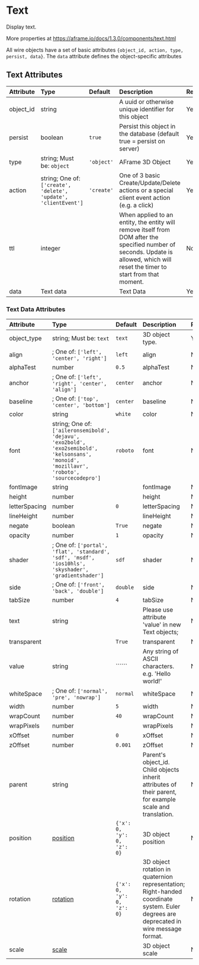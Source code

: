 
Text
====


Display text. 

More properties at <a href='https://aframe.io/docs/1.3.0/components/text.html'>https://aframe.io/docs/1.3.0/components/text.html</a>

All wire objects have a set of basic attributes ```{object_id, action, type, persist, data}```. The ```data``` attribute defines the object-specific attributes

Text Attributes
----------------

|Attribute|Type|Default|Description|Required|
| :--- | :--- | :--- | :--- | :--- |
|object_id|string||A uuid or otherwise unique identifier for this object|Yes|
|persist|boolean|```true```|Persist this object in the database (default true = persist on server)|Yes|
|type|string; Must be: ```object```|```'object'```|AFrame 3D Object|Yes|
|action|string; One of: ```['create', 'delete', 'update', 'clientEvent']```|```'create'```|One of 3 basic Create/Update/Delete actions or a special client event action (e.g. a click)|Yes|
|ttl|integer||When applied to an entity, the entity will remove itself from DOM after the specified number of seconds. Update is allowed, which will reset the timer to start from that moment.|No|
|data|Text data||Text Data|Yes|

### Text Data Attributes

|Attribute|Type|Default|Description|Required|
| :--- | :--- | :--- | :--- | :--- |
|object_type|string; Must be: ```text```|```text```|3D object type.|Yes|
|align|; One of: ```['left', 'center', 'right']```|```left```|align|No|
|alphaTest|number|```0.5```|alphaTest|No|
|anchor|; One of: ```['left', 'right', 'center', 'align']```|```center```|anchor|No|
|baseline|; One of: ```['top', 'center', 'bottom']```|```center```|baseline|No|
|color|string|```white```|color|No|
|font|string; One of: ```['aileronsemibold', 'dejavu', 'exo2bold', 'exo2semibold', 'kelsonsans', 'monoid', 'mozillavr', 'roboto', 'sourcecodepro']```|```roboto```|font|No|
|fontImage|string||fontImage|No|
|height|number||height|No|
|letterSpacing|number|```0```|letterSpacing|No|
|lineHeight|number||lineHeight|No|
|negate|boolean|```True```|negate|No|
|opacity|number|```1```|opacity|No|
|shader|; One of: ```['portal', 'flat', 'standard', 'sdf', 'msdf', 'ios10hls', 'skyshader', 'gradientshader']```|```sdf```|shader|No|
|side|; One of: ```['front', 'back', 'double']```|```double```|side|No|
|tabSize|number|```4```|tabSize|No|
|text|string||Please use attribute 'value' in new Text objects;|No|
|transparent||```True```|transparent|No|
|value|string|``````|Any string of ASCII characters. e.g. 'Hello world!'|No|
|whiteSpace|; One of: ```['normal', 'pre', 'nowrap']```|```normal```|whiteSpace|No|
|width|number|```5```|width|No|
|wrapCount|number|```40```|wrapCount|No|
|wrapPixels|number||wrapPixels|No|
|xOffset|number|```0```|xOffset|No|
|zOffset|number|```0.001```|zOffset|No|
|parent|string||Parent's object_id. Child objects inherit attributes of their parent, for example scale and translation.|No|
|position|[position](position)|```{'x': 0, 'y': 0, 'z': 0}```|3D object position|No|
|rotation|[rotation](rotation)|```{'x': 0, 'y': 0, 'z': 0}```|3D object rotation in quaternion representation; Right-handed coordinate system. Euler degrees are deprecated in wire message format.|No|
|scale|[scale](scale)||3D object scale|No|
